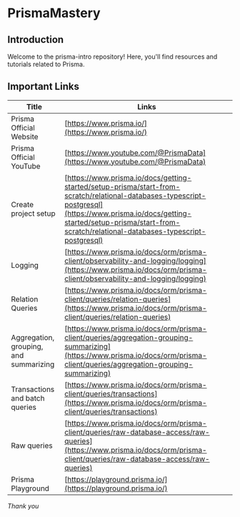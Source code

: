 # PrismaMastery

## Introduction
Welcome to the prisma-intro repository! Here, you'll find resources and tutorials related to Prisma.

## Important Links
| Title                               | Links                                                                                                                                                                                                                  |
| ----------------------------------- | ---------------------------------------------------------------------------------------------------------------------------------------------------------------------------------------------------------------------- |
| Prisma Official Website             | [https://www.prisma.io/](https://www.prisma.io/)                                                                                                                                                                       |
| Prisma Official YouTube             | [https://www.youtube.com/@PrismaData](https://www.youtube.com/@PrismaData)                                                                                                                                             |
| Create project setup                | [https://www.prisma.io/docs/getting-started/setup-prisma/start-from-scratch/relational-databases-typescript-postgresql](https://www.prisma.io/docs/getting-started/setup-prisma/start-from-scratch/relational-databases-typescript-postgresql) |
| Logging                             | [https://www.prisma.io/docs/orm/prisma-client/observability-and-logging/logging](https://www.prisma.io/docs/orm/prisma-client/observability-and-logging/logging)                                                     |
| Relation Queries                    | [https://www.prisma.io/docs/orm/prisma-client/queries/relation-queries](https://www.prisma.io/docs/orm/prisma-client/queries/relation-queries)                                                                       |
| Aggregation, grouping, and summarizing | [https://www.prisma.io/docs/orm/prisma-client/queries/aggregation-grouping-summarizing](https://www.prisma.io/docs/orm/prisma-client/queries/aggregation-grouping-summarizing)                                   |
| Transactions and batch queries      | [https://www.prisma.io/docs/orm/prisma-client/queries/transactions](https://www.prisma.io/docs/orm/prisma-client/queries/transactions)                                         |
| Raw queries                         | [https://www.prisma.io/docs/orm/prisma-client/queries/raw-database-access/raw-queries](https://www.prisma.io/docs/orm/prisma-client/queries/raw-database-access/raw-queries)                                      |
| Prisma Playground                   | [https://playground.prisma.io/](https://playground.prisma.io/)                                                                                                                                                       |

*Thank you*
